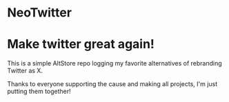 # NeoTwitter
# Make twitter great again!

This is a simple AltStore repo logging my favorite alternatives of rebranding Twitter as X.

Thanks to everyone supporting the cause and making all projects, I'm just putting them together!
